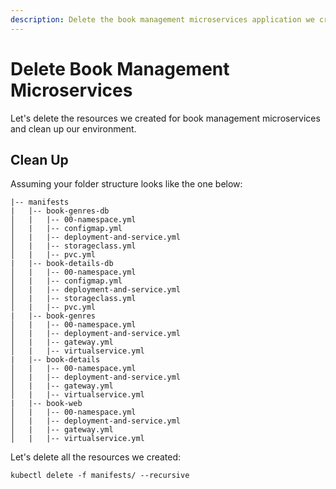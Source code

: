 ```yaml
---
description: Delete the book management microservices application we created and clean up the environment.
---
```


# Delete Book Management Microservices

Let's delete the resources we created for book management microservices and clean up our environment.


## Clean Up

Assuming your folder structure looks like the one below:


```
|-- manifests
|   |-- book-genres-db
│   |   |-- 00-namespace.yml
│   |   |-- configmap.yml
│   |   |-- deployment-and-service.yml
│   |   |-- storageclass.yml
│   |   |-- pvc.yml
|   |-- book-details-db
│   |   |-- 00-namespace.yml
│   |   |-- configmap.yml
│   |   |-- deployment-and-service.yml
│   |   |-- storageclass.yml
│   |   |-- pvc.yml
|   |-- book-genres
│   |   |-- 00-namespace.yml
│   |   |-- deployment-and-service.yml
│   |   |-- gateway.yml
│   |   |-- virtualservice.yml
|   |-- book-details
│   |   |-- 00-namespace.yml
│   |   |-- deployment-and-service.yml
│   |   |-- gateway.yml
│   |   |-- virtualservice.yml
|   |-- book-web
│   |   |-- 00-namespace.yml
│   |   |-- deployment-and-service.yml
│   |   |-- gateway.yml
│   |   |-- virtualservice.yml
```

Let's delete all the resources we created:

```
kubectl delete -f manifests/ --recursive
```

